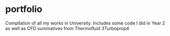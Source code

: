 # portfolio
Compilation of all my works in University. Includes some code I did in Year 2 as well as CFD summatives from Thermofluid 3Turboprop4

